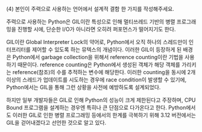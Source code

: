(4) 본인이 주력으로 사용하는 언어에서 설계적 결함 한 가지를 작성해주세요.

주력으로 사용하는 Python은 GIL이란 특성으로 인해 멀티쓰레드 기반의 병렬 프로그래밍을 진행할 시에, 단순한 I/O가 아니라면 오히려 퍼포먼스가 떨어지기도 한다.<br/>

GIL이란 Global Interpreter Lock의 약어로, Python에서 오직 하나의 스레드만이 인터프리터를 제어할 수 있도록 하는 뮤텍스의 개념이다. 이러한 GIL이 등장하게 된 배경은 Python에서 garbage collection을 위해서 reference counting이란 기법을 사용하기 때문이다. reference counting은 Python에서 생성된 객체가 해당 객체를 가리키는 reference(참조)의 수를 추적하는 변수에 해당한다. 이러한 counting을 동시에 2개 이상의 스레드가 업데이트를 시도하는 경우에 race condition이 발생할 수 있기에, Python에서는 GIL을 통해 그런 상황을 사전에 예방하도록 설계되었다. 

하지만 일부 개발자들은 GIL로 인해 Python의 성능이 크게 제한된다고 주장하며, CPU Bound 프로그램을 설계하는 경우엔 특히나 큰 단점으로 다가온다고 한다. Python에서도 이러한 GIL로 인한 병렬 프로그래밍 등에서의 한계를 극복하기 위해 3.12 버전에서는 GIL을 걷어내겠다고 선언한 것으로 알고 있다.
